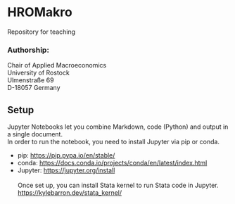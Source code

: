 # HROMakro
Repository for teaching 

### Authorship:
Chair of Applied Macroeconomics<br>
University of Rostock<br>
Ulmenstraße 69<br>
D-18057 Germany

## Setup
Jupyter Notebooks let you combine Markdown, code (Python) and output in a single document. <br>
In order to run the notebook, you need to install Jupyter via pip or conda. <br>
- pip: https://pip.pypa.io/en/stable/
- conda: https://docs.conda.io/projects/conda/en/latest/index.html
- Jupyter: https://jupyter.org/install
<br><br>
Once set up, you can install Stata kernel to run Stata code in Jupyter.<br>
https://kylebarron.dev/stata_kernel/
